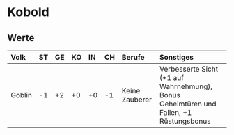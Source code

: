 # Kobold

## Werte

| Volk | ST | GE | KO | IN | CH | Berufe | Sonstiges |
| :--- | :--- | :--- | :--- | :--- | :--- | :--- | :--- |
| Goblin | -1 | +2 | +0 | +0 | -1 | Keine Zauberer | Verbesserte Sicht \(+1 auf Wahrnehmung\), Bonus Geheimtüren und Fallen, +1 Rüstungsbonus |

